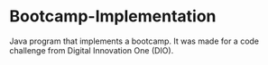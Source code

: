 # Bootcamp-Implementation
Java program that implements a bootcamp. It was made for a code challenge from Digital Innovation One (DIO). 
